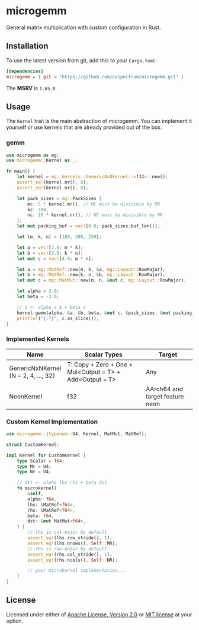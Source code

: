 # microgemm

General matrix multiplication with custom configuration in Rust.

## Installation

To use the latest version from git, add this to your `Cargo.toml`:
```toml
[dependencies]
microgemm = { git = "https://github.com/cospectrum/microgemm.git" }
```

The **MSRV** is `1.65.0`

## Usage

The `Kernel` trait is the main abstraction of microgemm.
You can implement it yourself or use kernels that are already provided out of the box.

### gemm

```rs
use microgemm as mg;
use microgemm::Kernel as _;

fn main() {
    let kernel = mg::kernels::Generic8x8Kernel::<f32>::new();
    assert_eq!(kernel.mr(), 8);
    assert_eq!(kernel.nr(), 8);

    let pack_sizes = mg::PackSizes {
        mc: 5 * kernel.mr(), // MC must be divisible by MR
        kc: 380,
        nc: 10 * kernel.nr(), // NC must be divisible by NR
    };
    let mut packing_buf = vec![0.0; pack_sizes.buf_len()];

    let (m, k, n) = (100, 380, 250);

    let a = vec![2.0; m * k];
    let b = vec![3.0; k * n];
    let mut c = vec![4.0; m * n];

    let a = mg::MatRef::new(m, k, &a, mg::Layout::RowMajor);
    let b = mg::MatRef::new(k, n, &b, mg::Layout::RowMajor);
    let mut c = mg::MatMut::new(m, n, &mut c, mg::Layout::RowMajor);

    let alpha = 2.0;
    let beta = -3.0;

    // c <- alpha a b + beta c
    kernel.gemm(alpha, &a, &b, beta, &mut c, &pack_sizes, &mut packing_buf);
    println!("{:?}", c.as_slice());
}
```

### Implemented Kernels

| Name | Scalar Types | Target |
| ---- | ------------ | ------ |
| GenericNxNKernel <br> (N = 2, 4, ..., 32) | T: Copy + Zero + One + Mul<Output = T> + Add<Output = T> | Any |
| NeonKernel | f32 | AArch64 and target feature neon |

### Custom Kernel Implementation

```rs
use microgemm::{typenum::U4, Kernel, MatMut, MatRef};

struct CustomKernel;

impl Kernel for CustomKernel {
    type Scalar = f64;
    type Mr = U4;
    type Nr = U4;

    // dst <- alpha lhs rhs + beta dst
    fn microkernel(
        &self,
        alpha: f64,
        lhs: &MatRef<f64>,
        rhs: &MatRef<f64>,
        beta: f64,
        dst: &mut MatMut<f64>,
    ) {
        // lhs is col-major by default
        assert_eq!(lhs.row_stride(), 1);
        assert_eq!(lhs.nrows(), Self::MR);
        // rhs is row-major by default
        assert_eq!(rhs.col_stride(), 1);
        assert_eq!(rhs.ncols(), Self::NR);

        // your microkernel implementation...
    }
}
```

## License
Licensed under either of [Apache License, Version 2.0](LICENSE-APACHE) or [MIT license](LICENSE-MIT) at your option.
